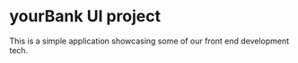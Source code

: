 # yourBank UI project

This is a simple application showcasing some of our front end development tech.
